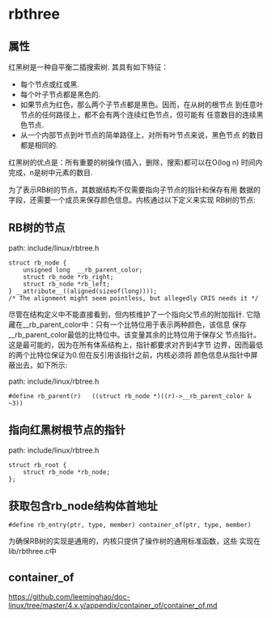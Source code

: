 rbthree
========================================

属性
----------------------------------------

红黑树是一种自平衡二插搜索树. 其具有如下特征：

* 每个节点或红或黑.
* 每个叶子节点都是黑色的.
* 如果节点为红色，那么两个子节点都是黑色。因而，在从树的根节点
  到任意叶节点的任何路径上，都不会有两个连续红色节点，但可能有
  任意数目的连续黑色节点.
* 从一个内部节点到叶节点的简单路径上，对所有叶节点来说，黑色节点
  的数目都是相同的.

红黑树的优点是：所有重要的树操作(插入，删除，搜索)都可以在O(log n)
时间内完成，n是树中元素的数目.

为了表示RB树的节点，其数据结构不仅需要指向子节点的指针和保存有用
数据的字段，还需要一个成员来保存颜色信息。内核通过以下定义来实现
RB树的节点:

RB树的节点
----------------------------------------

path: include/linux/rbtree.h
```
struct rb_node {
    unsigned long  __rb_parent_color;
    struct rb_node *rb_right;
    struct rb_node *rb_left;
} __attribute__((aligned(sizeof(long))));
/* The alignment might seem pointless, but allegedly CRIS needs it */
```

尽管在结构定义中不能直接看到，但内核维护了一个指向父节点的附加指针.
它隐藏在__rb_parent_color中：只有一个比特位用于表示两种颜色，该信息
保存__rb_parent_color最低的比特位中。该变量其余的比特位用于保存父
节点指针。这是最可能的，因为在所有体系结构上，指针都要求对齐到4字节
边界，因而最低的两个比特位保证为0.但在反引用该指针之前，内核必须将
颜色信息从指针中屏蔽出去，如下所示:

path: include/linux/rbtree.h
```
#define rb_parent(r)   ((struct rb_node *)((r)->__rb_parent_color & ~3))
```

指向红黑树根节点的指针
----------------------------------------

path: include/linux/rbtree.h
```
struct rb_root {
    struct rb_node *rb_node;
};
```

获取包含rb_node结构体首地址
----------------------------------------

```
#define rb_entry(ptr, type, member) container_of(ptr, type, member)
```

为确保RB树的实现是通用的，内核只提供了操作树的通用标准函数，这些
实现在lib/rbthree.c中

container_of
----------------------------------------

https://github.com/leeminghao/doc-linux/tree/master/4.x.y/appendix/container_of/container_of.md

